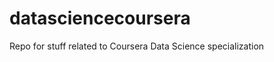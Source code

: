 datasciencecoursera
===================

Repo for stuff related to Coursera Data Science specialization 
